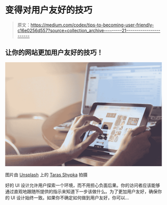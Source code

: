 # 变得对用户友好的技巧

> 原文：<https://medium.com/codex/tips-to-becoming-user-friendly-c16e0256d557?source=collection_archive---------21----------------------->

## 让你的网站更加用户友好的技巧！

![](img/792eebca3d9d1a412ef934877e0df9cc.png)

图片由 [Unsplash](https://unsplash.com?utm_source=medium&utm_medium=referral) 上的 [Taras Shypka](https://unsplash.com/@bugsster?utm_source=medium&utm_medium=referral) 拍摄

好的 UI 设计允许用户探索一个环境，而不用担心负面后果。你的访问者应该能够通过直观地跟随所提供的指示来知道下一步该做什么。为了更加用户友好，确保你的 UI 设计始终一致。如果你不确定如何做到用户友好，你可以…